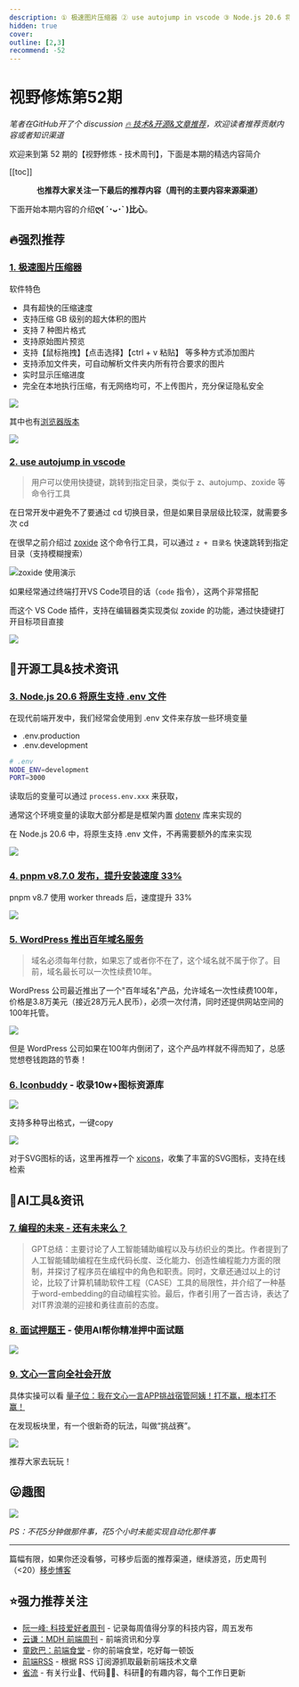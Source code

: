 ```yaml
---
description: ① 极速图片压缩器 ② use autojump in vscode ③ Node.js 20.6 将原生支持 .env 文件 ④ pnpm v8.7.0 发布，提升安装速度 33% ⑤ WordPress 推出百年域名服务 ⑥ Iconbuddy - 收录10w+图标资源库 ⑦ 编程的未来 - 还有未来么？ ⑧ 面试押题王 - 使用AI帮你精准押中面试题 ⑨ 文心一言向全社会开放
hidden: true
cover:
outline: [2,3]
recommend: -52
---
```


# 视野修炼第52期
*笔者在GitHub开了个 discussion [🔥 技术&开源&文章推荐](https://github.com/ATQQ/sugar-blog/discussions/123)，欢迎读者推荐贡献内容或者知识渠道*

欢迎来到第 52 期的【视野修炼 - 技术周刊】，下面是本期的精选内容简介

[[toc]]

<center>

**​也推荐大家关注一下最后的推荐内容（周刊的主要内容来源渠道）**
</center>

下面开始本期内容的介绍**ღ( ´･ᴗ･` )比心**。
## 🔥强烈推荐
### [1. 极速图片压缩器](https://github.com/Dreamer365/topspeed-image-compressor)
软件特色
* 具有超快的压缩速度
* 支持压缩 GB 级别的超大体积的图片
* 支持 7 种图片格式
* 支持原始图片预览
* 支持【鼠标拖拽】【点击选择】【ctrl + v 粘贴】 等多种方式添加图片
* 支持添加文件夹，可自动解析文件夹内所有符合要求的图片
* 实时显示压缩进度
* 完全在本地执行压缩，有无网络均可，不上传图片，充分保证隐私安全

![](https://img.cdn.sugarat.top/mdImg/MTY5MzY0NTMzMDA0NA==693645330044)

其中也有[浏览器版本](https://www.ticompressor.com/online/)

![](https://img.cdn.sugarat.top/mdImg/MTY5MzY0NTYxMTUwNA==693645611504)

### [2. use autojump in vscode](https://marketplace.visualstudio.com/items?itemName=webxmsj.autojump)
>用户可以使用快捷键，跳转到指定目录，类似于 z、autojump、zoxide 等命令行工具

在日常开发中避免不了要通过 cd 切换目录，但是如果目录层级比较深，就需要多次 cd

在很早之前介绍过 [zoxide](https://github.com/ajeetdsouza/zoxide) 这个命令行工具，可以通过 `z + 目录名` 快速跳转到指定目录（支持模糊搜索）

![zoxide 使用演示](https://img.cdn.sugarat.top/mdImg/MTY3NTM0OTc0NTA4Ng==675349745086)

如果经常通过终端打开VS Code项目的话（`code` 指令），这两个非常搭配

而这个 VS Code 插件，支持在编辑器类实现类似 zoxide 的功能，通过快捷键打开目标项目直接

![](https://img.cdn.sugarat.top/mdImg/MTY5MzY0Njc2NDc0NQ==693646764745)

## 🔧开源工具&技术资讯
### [3. Node.js 20.6 将原生支持 .env 文件](https://mp.weixin.qq.com/s/T7Wumtw2YGuJcePPjtS8pA)

在现代前端开发中，我们经常会使用到 .env 文件来存放一些环境变量
* .env.production
* .env.development
```sh
# .env
NODE_ENV=development
PORT=3000
```

读取后的变量可以通过 `process.env.xxx` 来获取，

通常这个环境变量的读取大部分都是是框架内置 [dotenv](https://www.npmjs.com/package/dotenv) 库来实现的

在 Node.js 20.6 中，将原生支持 .env 文件，不再需要额外的库来实现

![](https://img.cdn.sugarat.top/mdImg/MTY5MzYyMzQ1NTAxNQ==693623455015)

### [4. pnpm v8.7.0 发布，提升安装速度 33%](https://www.oschina.net/news/256013/pnpm-8-7-released)

pnpm v8.7 使用 worker threads 后，速度提升 33%

![](https://img.cdn.sugarat.top/mdImg/MTY5MzY0MjcyMjcyOA==693642722728)

### [5. WordPress 推出百年域名服务](https://www.techspot.com/news/99956-wordpress-now-offers-100-year-domain-hosting-plan.html)
>域名必须每年付款，如果忘了或者你不在了，这个域名就不属于你了。目前，域名最长可以一次性续费10年。

WordPress 公司最近推出了一个"百年域名"产品，允许域名一次性续费100年，价格是3.8万美元（接近28万元人民币），必须一次付清，同时还提供网站空间的100年托管。

![](https://img.cdn.sugarat.top/mdImg/MTY5MzY0MzE5MTkxOA==693643191918)

但是 WordPress 公司如果在100年内倒闭了，这个产品咋样就不得而知了，总感觉想卷钱跑路的节奏！

### [6. Iconbuddy](https://iconbuddy.app/) - 收录10w+图标资源库

![](https://img.cdn.sugarat.top/mdImg/MTY5MzY0NzExNDczOA==693647114738)

支持多种导出格式，一键copy

![](https://img.cdn.sugarat.top/mdImg/MTY5MzY0NzIzMTE0Ng==693647231146)

对于SVG图标的话，这里再推荐一个 [xicons](https://www.xicons.org/#/zh-CN)，收集了丰富的SVG图标，支持在线检索

## 🤖AI工具&资讯
### [7. 编程的未来 - 还有未来么？](https://blog.csdn.net/SoftwareTeacher/article/details/131019345)
>GPT总结：主要讨论了人工智能辅助编程以及与纺织业的类比。作者提到了人工智能辅助编程在生成代码长度、泛化能力、创造性编程能力方面的限制，并探讨了程序员在编程中的角色和职责。同时，文章还通过以上的讨论，比较了计算机辅助软件工程（CASE）工具的局限性，并介绍了一种基于word-embedding的自动编程实验。最后，作者引用了一首古诗，表达了对IT界浪潮的迎接和勇往直前的态度。

### [8. 面试押题王](https://yatiwang.chat/) - 使用AI帮你精准押中面试题

![](https://img.cdn.sugarat.top/mdImg/MTY5MzY0ODk2MDMwMg==693648960302)

### [9. 文心一言向全社会开放](https://mp.weixin.qq.com/s/itPpmH3UbmKz3_WTW_G0Ng)

具体实操可以看 [量子位：我在文心一言APP挑战宿管阿姨！打不赢，根本打不赢！](https://mp.weixin.qq.com/s/OVY30z8f21xWPV2pyxLrLw)

在发现板块里，有一个很新奇的玩法，叫做“挑战赛”。

![](https://img.cdn.sugarat.top/mdImg/MTY5MzY1MTYyNTc5Mg==693651625792)

推荐大家去玩玩！

## 😛趣图

![](https://img.cdn.sugarat.top/mdImg/MTY5MzY0Nzk4MTg3Nw==693647981877)

*PS：不花5分钟做那件事，花5个小时未能实现自动化那件事*

---

篇幅有限，如果你还没看够，可移步后面的推荐渠道，继续游览，历史周刊（<20）[移步博客](https://sugarat.top/weekly/index.html)

## ⭐️强力推荐关注
* [阮一峰: 科技爱好者周刊](https://www.ruanyifeng.com/blog/archives.html) - 记录每周值得分享的科技内容，周五发布
* [云谦：MDH 前端周刊](https://www.yuque.com/chencheng/mdh-weekly) - 前端资讯和分享
* [童欧巴：前端食堂](https://github.com/Geekhyt/weekly) - 你的前端食堂，吃好每一顿饭
* [前端RSS](https://fed.chanceyu.com/) - 根据 RSS 订阅源抓取最新前端技术文章
* [省流](https://shengliu.tech/) - 有关行业📱、代码👨‍💻、科研🔬的有趣内容，每个工作日更新
